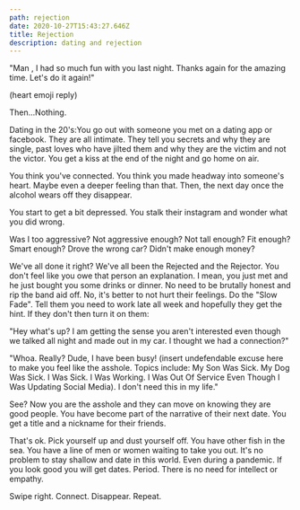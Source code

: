 ```yaml
---
path: rejection
date: 2020-10-27T15:43:27.646Z
title: Rejection
description: dating and rejection
---
```

"Man , I had so much fun with you last night. Thanks again for the amazing time.  Let's do it again!"

(heart emoji reply)

Then...Nothing.  

Dating in the 20's:You go out with someone you met on a dating app or facebook.  They are all intimate. They tell you secrets and why they are single, past loves who have jilted them and why they are the victim and not the victor. You get a kiss at the end of the night and go home on air.

You think you've connected.  You think you made headway into someone's heart.  Maybe even a deeper feeling than that.  Then, the next day once the alcohol wears off they disappear.  

You start to get a bit depressed. You stalk their instagram and wonder what you did wrong.  

Was I too aggressive? Not aggressive enough? Not tall enough? Fit enough? Smart enough? Drove the wrong car? Didn't make enough money?

We've all done it right?  We've all been the Rejected and the Rejector.  You don't feel like you owe that person an explanation. I mean, you just met and he just bought you some drinks or dinner.  No need to be brutally honest and rip the band aid off.  No, it's better to not hurt their feelings.  Do the "Slow Fade".  Tell them you need to work late all week and hopefully they get the hint.  If they don't then turn it on them:

"Hey what's up? I am getting the sense you aren't interested even though we talked all night and made out in my car.  I thought we had a connection?"

"Whoa. Really? Dude, I have been busy!  (insert undefendable excuse here to make you feel like the asshole.  Topics include: My Son Was Sick. My Dog Was Sick.  I Was Sick.  I Was Working.  I Was Out Of Service Even Though I Was Updating Social Media).  I don't need this in my life."

See? Now you are the asshole and they can move on knowing they are good people.  You have become part of the narrative of their next date.  You get a title and a nickname for their friends.

That's ok.  Pick yourself up and dust yourself off.  You have other fish in the sea.  You have a line of men or women waiting to take you out.  It's no problem to stay shallow and date in this world. Even during a pandemic. If you look good you will get dates. Period.  There is no need for intellect or empathy.  

Swipe right. Connect. Disappear. Repeat.